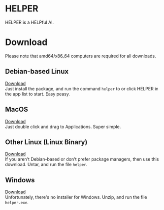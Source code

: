 # HELPER
HELPER is a HELPful AI.
# Download
Please note that amd64/x86_64 computers are required for all downloads.
## Debian-based Linux
[Download](https://github.com/thecoder08/helper/releases/download/v1.0.2/helper_1.0.2_debian.deb)  
Just install the package, and run the command `helper` to or click HELPER in the app list to start. Easy peasy.
## MacOS
[Download](https://github.com/thecoder08/helper/releases/download/v1.0.2/helper_1.0.2_osx.dmg)  
Just double click and drag to Applications. Super simple.
## Other Linux (Linux Binary)
[Download](https://github.com/thecoder08/helper/releases/download/v1.0.2/helper_1.0.2_linux.tar.gz)  
If you aren't Debian-based or don't prefer package managers, then use this download. Untar, and run the file `helper`.
## Windows
[Download](https://github.com/thecoder08/helper/releases/download/v1.0.2/helper_1.0.2_win.zip)  
Unfortunately, there's no installer for Windows. Unzip, and run the file `helper.exe`.
